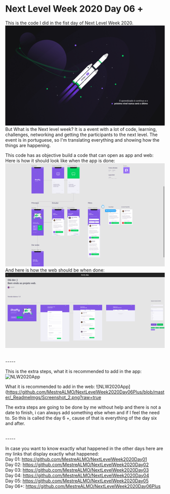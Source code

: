 # Next Level Week 2020 Day 06 +

This is the code I did in the fist day of Next Level Week 2020.
![NLW2020](https://github.com/MestreALMO/NextLevelWeek2020Day01/blob/master/NLW_wallpapers/1%20-%20NLW%20%2302%20-%201400x900.jpg?raw=true)
But What is the Next level week? It is a event with a lot of code, learning, challenges, networking and getting the participants to the next level. The event is in portuguese, so I'm translating everything and showing how the things are happening.

This code has as objective build a code that can open as app and web:
Here is how it should look like when the app is done:
![NLW2020App](https://github.com/MestreALMO/NextLevelWeek2020Day01/blob/master/ReadmeImgs/AppObjective.png?raw=true)
And here is how the web should be when done:
![NLW2020App](https://github.com/MestreALMO/NextLevelWeek2020Day01/blob/master/ReadmeImgs/WebObjective.png?raw=true)

<br />-----<br />

This is the extra steps, what it is recommended to add in the app:
![NLW2020App](https://github.com/MestreALMO/NextLevelWeek2020Day06Plus/blob/master/_ReadmeImgs/Screenshot_1.png?raw=true)

What it is recommended to add in the web:
![NLW2020App](https://github.com/MestreALMO/NextLevelWeek2020Day06Plus/blob/master/_ReadmeImgs/Screenshot_2.png?raw=true

The extra steps are going to be done by me without help and there is not a date to finish, i can always add something else when and if I feel the need to. So this is called the day 6 +, cause of that is everything of the day six and after.

<br />-----<br />

In case you want to know exactly what happened in the other days here are my links that display exactly what happened:<br />
Day 01: https://github.com/MestreALMO/NextLevelWeek2020Day01 <br />
Day 02: https://github.com/MestreALMO/NextLevelWeek2020Day02 <br />
Day 03: https://github.com/MestreALMO/NextLevelWeek2020Day03 <br />
Day 04: https://github.com/MestreALMO/NextLevelWeek2020Day04 <br />
Day 05: https://github.com/MestreALMO/NextLevelWeek2020Day05 <br />
Day 06+: https://github.com/MestreALMO/NextLevelWeek2020Day06Plus <br />
